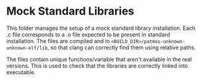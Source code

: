 # Mock Standard Libraries

This folder manages the setup of a mock standard library installation.
Each .c file corresponds to a .o file expected to be present in standard installation.
The files are compiled and in `<BUILD_DIR>/patmos-unknown-unknown-elf/lib`, so that clang can correctly find them using relative paths.

The files contain unique functions/variable that aren't available in the real versions. 
This is used to check that the libraries are correctly linked into executable.